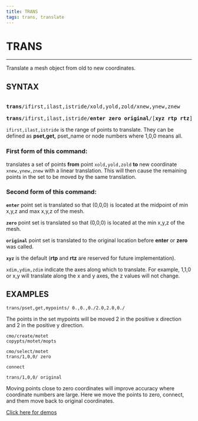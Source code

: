 ```yaml
---
title: TRANS
tags: trans, translate
---
```


# TRANS

---------------------

Translate a mesh object from old to new coordinates.

## SYNTAX
<pre>

<b>trans</b>/ifirst,ilast,istride/xold,yold,zold/xnew,ynew,znew

<b>trans</b>/ifirst,ilast,istride/<b>enter</b> <b>zero</b> <b>original</b>/[<b>xyz</b> <b>rtp</b> <b>rtz</b>]/ [xdim,ydim,zdim]
</pre>


`ifirst,ilast,istride` is the range of points to translate. They can be defined as **pset,get,** pset_name  or node numbers where 1,0,0 means all.


### First form of this command:

translates a set of points **from** point `xold,yold,zold` **to** new coordinate `xnew,ynew,znew` with a linear translation.  This will then cause the remaining points in the set to be moved by the same translation.


### Second form of this command: 


**`enter`**  point set is translated so that (0,0,0) is located at the midpoint of min x,y,z and max x,y,z of the mesh. 


**`zero`** point set is translated so that (0,0,0) is located at the min x,y,z of the mesh. 


**`original`**  point set is translated to the original location before **enter** or **zero** was called. 


**`xyz`** is the default (**rtp** and **rtz** are reserved for future implementation). 


`xdim,ydim,zdim` indicate the axes along which to translate. For example, 1,1,0 or x,y will translate along
the x and y axes, the z values will not change.



## EXAMPLES

```
trans/pset,get,mypoints/ 0.,0.,0./2.0,2.0,0./
```
The points in the set mypoints will be moved 2 in the positive x direction and 2 in the positive y direction.

```
cmo/create/motet
copypts/motet/mopts

cmo/select/motet
trans/1,0,0/ zero

connect

trans/1,0,0/ original
```
Moving points close to zero coordinates will improve accuracy where coordinate numbers are large.
Here we move the points to zero, connect, and them move back to original coordinates.



[Click here for demos](../demos/description_trans.md)
